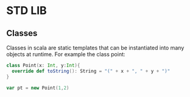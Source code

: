 # STD LIB


## Classes

Classes in scala are static templates that can be instantiated into many objects
at runtime.
For example the class point:

```scala
class Point(x: Int, y:Int){
  override def toString(): String = "(" + x + ", " + y + ")"
}

var pt = new Point(1,2)

```
